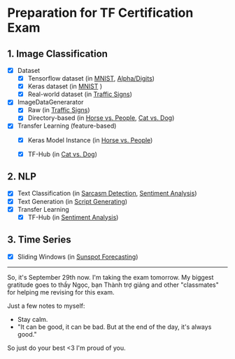 # Preparation for TF Certification Exam

## 1. Image Classification

- [x] Dataset
  - [x] Tensorflow dataset (in 
          [MNIST](https://github.com/btcnhung1299/tf-practice/blob/master/IMG_MNIST.ipynb), 
          [Alpha/Digits](https://github.com/btcnhung1299/tf-practice/blob/master/IMG_DigitAlpha.ipynb))
  - [x] Keras dataset (in 
          [MNIST](https://github.com/btcnhung1299/tf-practice/blob/master/IMG_MNIST.ipynb)
          )
  - [x] Real-world dataset (in [Traffic Signs](https://github.com/btcnhung1299/tf-practice/blob/master/IMG_TrafficSign.ipynb))
- [x] ImageDataGenerarator
  - [x] Raw (in [Traffic Signs](https://github.com/btcnhung1299/tf-practice/blob/master/IMG_TrafficSign.ipynb))
  - [x] Directory-based (in [Horse vs. People](https://github.com/btcnhung1299/tf-practice/blob/master/IMG_HorseVsPeople.ipynb), [Cat vs. Dog](https://github.com/btcnhung1299/tf-practice/blob/master/IMG_CatVsDog.ipynb))
- [x] Transfer Learning (feature-based)
  - [x] Keras Model Instance (in [Horse vs. People](https://github.com/btcnhung1299/tf-practice/blob/master/IMG_HorseVsPeople.ipynb))
  - [x] TF-Hub (in [Cat vs. Dog](https://github.com/btcnhung1299/tf-practice/blob/master/IMG_CatVsDog.ipynb))


## 2. NLP

- [x] Text Classification (in [Sarcasm Detection](https://github.com/btcnhung1299/tf-practice/blob/master/TXT_SarcarsmDetection.ipynb), [Sentiment Analysis](https://github.com/btcnhung1299/tf-practice/blob/master/TXT_SentimentAnalysis.ipynb))
- [x] Text Generation (in [Script Generating](https://github.com/btcnhung1299/tf-practice/blob/master/TXT_ScriptGenerating_CharLevel.ipynb))
- [x] Transfer Learning
  - [x] TF-Hub (in [Sentiment Analysis](https://github.com/btcnhung1299/tf-practice/blob/master/TXT_SentimentAnalysis.ipynb))

## 3. Time Series

- [x] Sliding Windows (in [Sunspot Forecasting](https://github.com/btcnhung1299/tf-practice/blob/master/TS_SunspotForecasting.ipynb))

---

So, it's September 29th now. I'm taking the exam tomorrow. My biggest gratitude goes to thầy Ngọc, bạn Thành trợ giảng and other "classmates" for helping me revising for this exam.

Just a few notes to myself:
- Stay calm.
- "It can be good, it can be bad. But at the end of the day, it's always good."

So just do your best <3 I'm proud of you.
